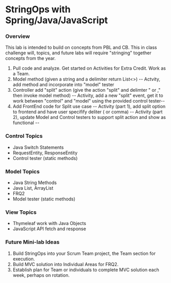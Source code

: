 # StringOps with Spring/Java/JavaScript

### Overview
This lab is intended to build on concepts from PBL and CB.  This in class challenge will, topics, and future labs will require "stringing" together concepts from the year.

1. Pull code and analyze.  Get started on Activities for Extra Credit.  Work as a Team.
2. Model method (given a string and a delimiter return List<>)
   -- Actvity, add method and incorporate into "model" tester
3. Controller add "split" action (give the action "split" and delimter "<space> or ," then invoke model method)
   -- Activity, add a new "split" event, get it to work between "control" and "model" using the provided control tester--
4. Add FrontEnd code for Split use case
   -- Activity (part 1), add split option to frontend and have user specifify deliter (<space> or comma)
   -- Activity (part 2), update Model and Control testers to support split action and show as functional --


### Control Topics
* Java Switch Statements
* RequestEntity, ResponseEntity
* Control tester (static methods)
### Model Topics
* Java String Methods
* Java List, ArrayList
* FRQ2
* Model tester (static methods)
### View Topics
* Thymeleaf work with Java Objects
* JavaScript API fetch and response

### Future Mini-lab Ideas
1. Build StringOps into your Scrum Team project, the Team section for execution.
2. Build MVC solution into Individual Areas for FRQ2.
3. Establish plan for Team or individuals to complete MVC solution each week, perhaps on rotation.

